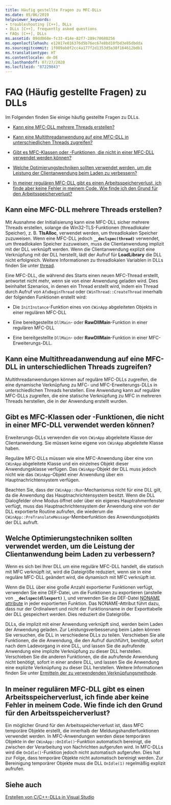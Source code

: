 ```yaml
---
title: Häufig gestellte Fragen zu MFC-DLLs
ms.date: 05/06/2019
helpviewer_keywords:
- troubleshooting [C++], DLLs
- DLLs [C++], frequently asked questions
- FAQs [C++], DLLs
ms.assetid: 09dd068e-fc33-414e-82f7-289c70680256
ms.openlocfilehash: e12817e016376d5b76ec67e8bd10fbd3e85dbdda
ms.sourcegitcommit: 1f009ab0f2cc4a177f2d1353d5a38f164612bdb1
ms.translationtype: HT
ms.contentlocale: de-DE
ms.lasthandoff: 07/27/2020
ms.locfileid: "87229843"
---
```

# <a name="dll-frequently-asked-questions"></a>FAQ (Häufig gestellte Fragen) zu DLLs

Im Folgenden finden Sie einige häufig gestellte Fragen zu DLLs.

- [Kann eine MFC-DLL mehrere Threads erstellen?](#mfc_multithreaded_1)

- [Kann eine Multithreadanwendung auf eine MFC-DLL in unterschiedlichen Threads zugreifen?](#mfc_multithreaded_2)

- [Gibt es MFC-Klassen oder -Funktionen, die nicht in einer MFC-DLL verwendet werden können?](#mfc_prohibited_classes)

- [Welche Optimierungstechniken sollten verwendet werden, um die Leistung der Clientanwendung beim Laden zu verbessern?](#mfc_optimization)

- [In meiner regulären MFC-DLL gibt es einen Arbeitsspeicherverlust, ich finde aber keine Fehler in meinem Code. Wie finde ich den Grund für den Arbeitsspeicherverlust?](#memory_leak)

## <a name="can-an-mfc-dll-create-multiple-threads"></a><a name="mfc_multithreaded_1"></a> Kann eine MFC-DLL mehrere Threads erstellen?

Mit Ausnahme der Initialisierung kann eine MFC-DLL sicher mehrere Threads erstellen, solange die Win32-TLS-Funktionen (threadlokaler Speicher), z. B. **TlsAlloc**, verwendet werden, um threadlokalen Speicher zuzuweisen. Wenn eine MFC-DLL jedoch **`__declspec(thread)`** verwendet, um threadlokalen Speicher zuzuweisen, muss die Clientanwendung implizit mit der DLL verknüpft werden. Wenn die Clientanwendung explizit eine Verknüpfung mit der DLL herstellt, lädt der Aufruf für **LoadLibrary** die DLL nicht erfolgreich. Weitere Informationen zu threadlokalen Variablen in DLLs finden Sie unter [thread](../cpp/thread.md).

Eine MFC-DLL, die während des Starts einen neuen MFC-Thread erstellt, antwortet nicht mehr, wenn sie von einer Anwendung geladen wird. Dies beinhaltet Szenarios, in denen ein Thread erstellt wird, indem ein Thread durch Aufruf von `AfxBeginThread` oder `CWinThread::CreateThread` innerhalb der folgenden Funktionen erstellt wird:

- Die `InitInstance`-Funktion eines von `CWinApp` abgeleiteten Objekts in einer regulären MFC-DLL

- Eine bereitgestellte `DllMain`- oder **RawDllMain**-Funktion in einer regulären MFC-DLL

- Eine bereitgestellte `DllMain`- oder **RawDllMain**-Funktion in einer MFC-Erweiterungs-DLL.

## <a name="can-a-multithreaded-application-access-an-mfc-dll-in-different-threads"></a><a name="mfc_multithreaded_2"></a> Kann eine Multithreadanwendung auf eine MFC-DLL in unterschiedlichen Threads zugreifen?

Multithreadanwendungen können auf reguläre MFC-DLLs zugreifen, die eine dynamische Verknüpfung zu MFC- und MFC-Erweiterungs-DLLs in unterschiedlichen Threads herstellen. Eine Anwendung kann auf reguläre MFC-DLLs zugreifen, die eine statische Verknüpfung zu MFC in mehreren Threads herstellen, die in der Anwendung erstellt wurden.

## <a name="are-there-any-mfc-classes-or-functions-that-cannot-be-used-in-an-mfc-dll"></a><a name="mfc_prohibited_classes"></a> Gibt es MFC-Klassen oder -Funktionen, die nicht in einer MFC-DLL verwendet werden können?

Erweiterungs-DLLs verwenden die von `CWinApp` abgeleitete Klasse der Clientanwendung. Sie müssen keine eigene von `CWinApp` abgeleitete Klasse haben.

Reguläre MFC-DLLs müssen wie eine MFC-Anwendung über eine von `CWinApp` abgeleitete Klasse und ein einzelnes Objekt dieser Anwendungsklasse verfügen. Das `CWinApp`-Objekt der DLL muss jedoch nicht wie das `CWinApp`-Objekt einer Anwendung über ein Hauptnachrichtensystem verfügen.

Beachten Sie, dass der `CWinApp::Run`-Mechanismus nicht für eine DLL gilt, da die Anwendung das Hauptnachrichtensystem besitzt. Wenn die DLL Dialogfelder ohne Modus öffnet oder über ein eigenes Hauptrahmenfenster verfügt, muss das Hauptnachrichtensystem der Anwendung eine von der DLL exportierte Routine aufrufen, die wiederum die `CWinApp::PreTranslateMessage`-Memberfunktion des Anwendungsobjekts der DLL aufruft.

## <a name="what-optimization-techniques-should-i-use-to-improve-the-client-application39s-performance-when-loading"></a><a name="mfc_optimization"></a> Welche Optimierungstechniken sollten verwendet werden, um die Leistung der Clientanwendung beim Laden zu verbessern?

Wenn es sich bei Ihrer DLL um eine reguläre MFC-DLL handelt, die statisch mit MFC verknüpft ist, wird die Dateigröße reduziert, wenn sie in eine reguläre MFC-DLL geändert wird, die dynamisch mit MFC verknüpft ist.

Wenn die DLL über eine große Anzahl exportierter Funktionen verfügt, verwenden Sie eine DEF-Datei, um die Funktionen zu exportieren (anstelle von **`__declspec(dllexport)`** ), und verwenden Sie die DEF-Datei [NONAME attribute](exporting-functions-from-a-dll-by-ordinal-rather-than-by-name.md) in jeder exportierten Funktion. Das NONAME-Attribut führt dazu, dass nur der Ordinalwert und nicht der Funktionsname in der Exporttabelle der DLL gespeichert werden. Dies reduziert die Dateigröße.

DLLs, die implizit mit einer Anwendung verknüpft sind, werden beim Laden der Anwendung geladen. Zur Leistungsverbesserung beim Laden können Sie versuchen, die DLL in verschiedene DLLs zu teilen. Verschieben Sie alle Funktionen, die die Anwendung, die den Aufruf durchführt, benötigt, sofort nach dem Ladevorgang in eine DLL, und lassen Sie die aufrufende Anwendung eine implizite Verknüpfung zu dieser DLL herstellen. Verschieben Sie die anderen Funktionen, die die aufrufende Anwendung nicht benötigt, sofort in einer andere DLL, und lassen Sie die Anwendung eine explizite Verknüpfung zu dieser DLL herstellen. Weitere Informationen finden Sie unter [Ermitteln der zu verwendenden Verknüpfungsmethode](linking-an-executable-to-a-dll.md#determining-which-linking-method-to-use).

## <a name="there39s-a-memory-leak-in-my-regular-mfc-dll-but-my-code-looks-fine-how-can-i-find-the-memory-leak"></a><a name="memory_leak"></a> In meiner regulären MFC-DLL gibt es einen Arbeitsspeicherverlust, ich finde aber keine Fehler in meinem Code. Wie finde ich den Grund für den Arbeitsspeicherverlust?

Ein möglicher Grund für den Arbeitsspeicherverlust ist, dass MFC temporäre Objekte erstellt, die innerhalb der Meldungshandlerfunktionen verwendet werden. In MFC-Anwendungen werden diese temporären Objekte in der `CWinApp::OnIdle()`-Funktion automatisch bereinigt, die zwischen der Verarbeitung von Nachrichten aufgerufen wird. In MFC-DLLs wird die `OnIdle()`-Funktion jedoch nicht automatisch aufgerufen. Dies hat zur Folge, dass temporäre Objekte nicht automatisch bereinigt werden. Zur Bereinigung temporärer Objekte muss die DLL `OnIdle(1)` regelmäßig explizit aufrufen.

## <a name="see-also"></a>Siehe auch

[Erstellen von C/C++-DLLs in Visual Studio](dlls-in-visual-cpp.md)
